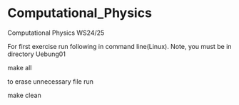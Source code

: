 # Computational_Physics
Computational Physics WS24/25

For first exercise run following in command line(Linux). Note, you must be in directory Uebung01

make all

to erase unnecessary file run 

make clean


